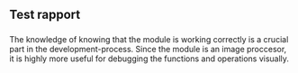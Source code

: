 ## Test rapport

###
The knowledge of knowing that the module is working correctly is a crucial part in the development-process. Since the module is an image proccesor, it is highly more useful for debugging the functions and operations visually.    